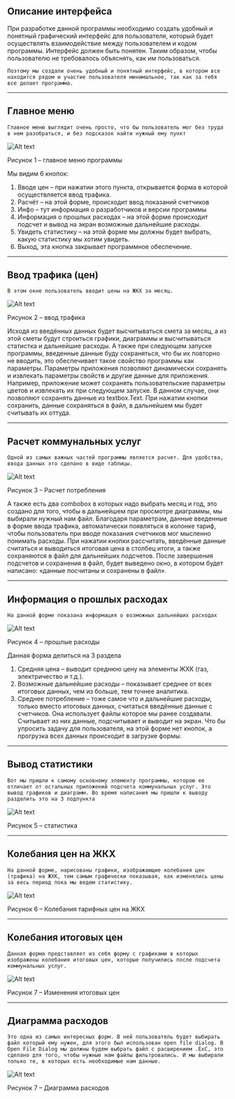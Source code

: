 ## Описание интерфейса 

При разработке данной программы необходимо создать удобный и понятный графический интерфейс для пользователя, который будет осуществлять взаимодействие между пользователем и кодом программы. Интерфейс должен быть понятен. Таким образом, чтобы пользователю не требовалось объяснять, как им пользоваться. 

    Поэтому мы создали очень удобный и понятный интерфейс, в котором все находится рядом и участие пользователя минимальное, так как за тебя все делает программа. 
    
---

## Главное меню

    Главное меню выглядит очень просто, что бы пользователь мог без труда в нем разобраться, и без подсказок найти нужный ему пункт 

![Alt text](image.png)

Рисунок 1 – главное меню программы

Мы видим 6 кнопок:
1.	Вводе цен – при нажатии этого пункта, открывается форма в которой осуществляется ввод трафика.
2.	Расчёт – на этой форме, происходит ввод показаний счетчиков
3.	Инфо – тут информация о разработчиков и версии программы
4.	Информация о прошлых расходах – на этой форме происходит подсчет и вывод на экран возможные дальнейшие расходы.
5.	Увидеть статистику – на этой форме мы должны будет выбрать, какую статистику мы хотим увидеть.
6.	Выход, эта кнопка закрывает программное обеспечение.

---
## Ввод трафика (цен)

	В этом окне пользователь вводит цены на ЖКХ за месяц.

![Alt text](image-1.png)

Рисунок 2 – ввод трафика

Исходя из введённых данных будет высчитываться смета за месяц, а из этой сметы будут строиться графики, диаграммы и высчитываться статистка и дальнейшие расходы. А также при следующем запуске программы, введенные данные буду сохраняться, что бы их повторно не вводить, это обеспечивает такое свойство программы как параметры. Параметры приложения позволяют динамически сохранять и извлекать параметры свойств и другие данные для приложения. Например, приложение может сохранять пользовательские параметры цветов и извлекать их при следующем запуске. В данном случае, они позволяют сохранять данные из textbox.Text. При нажатии кнопки сохранить, данные сохраняться в файл, в дальнейшем мы будет считывать их оттуда. 

---
## Расчет коммунальных услуг

    Одной из самых важных частей программы является расчет. Для удобства, ввода данных это сделано в виде таблицы.

![Alt text](image-4.png)

Рисунок 3 – Расчет потребления

А также есть два combobox в которых надо выбрать месяц и год, это создано для того, чтобы в дальнейшем при просмотре диаграммы, мы выбирали нужный нам файл. Благодаря параметрам, данные введенные в форме ввода трафика, автоматически появляться в колонке тариф, чтобы пользователь при вводе показания счетчиков мог мысленно понимать расходы. При нажатии кнопки рассчитать, введённые данные считаться и выводиться итоговая цена в столбец итоги, а также сохраняются в файл для дальнейших подсчетов. После завершения подсчетов и сохранения в файл, будет выведено окно, в котором будет написано: «данные посчитаны и сохранены в файл». 

---
## Информация о прошлых расходах 

    На данной форме показана информация о возможных дальнейших расходах 

![Alt text](image-5.png)

Рисунок 4 – прошлые расходы 

Данная форма делиться на 3 раздела 
1.	Средняя цена – выводит среднюю цену на элементы ЖХК (газ, электричество и т.д.).
2.	Возможные дальнейшие расходы – показывает среднее от всех итоговых данных, чем из больше, тем точнее аналитика.
3.	Среднее потребление – тоже самое что и дальнейшие расходы, только вместо итоговых данных, считаться введённые данные с счетчиков.
	Она использует файлы которое мы ранее создавали. Считывает из них данные, подсчитывает и выводит на экран. Что бы упросить задачу для пользователя, на этой форме нет кнопок, а прогрузка всех данных происходит в загрузке формы. 

---
## Вывод статистики

    Вот мы пришли к самому основному элементу программы, которою ее отличает от остальных приложений подсчета коммунальных услуг. Это вывод графиков и диаграмм. Во время написания мы пришли к выводу разделить это на 3 подпункта 

![Alt text](image-6.png)

Рисунок 5 – статистика

---
## Колебания цен на ЖКХ

    На данной форме, нарисованы графики, изображающие колебания цен (трафика) на ЖХК, тем самым графически показывая, как изменялись цены за весь период пока мы ведем статистику. 

![Alt text](image-2.png)

Рисунок 6 – Колебания тарифных цен на ЖКХ

---

## Колебания итоговых цен 

    Данная форма представляет из себя форму с графиками в которых изображены колебания итоговых цен, которые получились после подсчета коммунальных услуг. 


![Alt text](image-3.png)

Рисунок 7 – Изменения итоговых цен 

---

## Диаграмма расходов 

    Это одна из самых интересных форм. В ней пользователь будет выбирать файл который ему нужен, для этого был использован open file dialog. В Open File Dialog мы должны будем выбрать файл с расширением .ExC, это сделано для того, чтобы нужные нам файлы фильтровались. И мы выбирали только те, в которых есть необходимые нам данные. 

![Alt text](image-7.png)

Рисунок 7 – Диаграмма расходов 